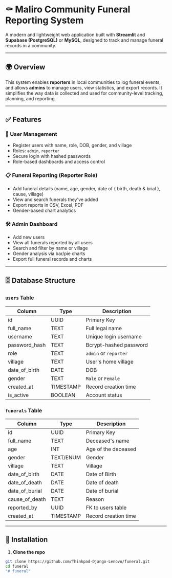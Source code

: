 # ⚰️ Maliro Community Funeral Reporting System

A modern and lightweight web application built with **Streamlit** and **Supabase (PostgreSQL)** or **MySQL**, designed to track and manage funeral records in a community.

---

## 🌍 Overview

This system enables **reporters** in local communities to log funeral events, and allows **admins** to manage users, view statistics, and export records. It simplifies the way data is collected and used for community-level tracking, planning, and reporting.

---

## ✅ Features

### 👤 User Management
- Register users with name, role, DOB, gender, and village
- Roles: `admin`, `reporter`
- Secure login with hashed passwords
- Role-based dashboards and access control

### 📋 Funeral Reporting (Reporter Role)
- Add funeral details (name, age, gender, date of { birth, death & brial }, cause, village)
- View and search funerals they've added
- Export reports in CSV, Excel, PDF
- Gender-based chart analytics

### 🛠 Admin Dashboard
- Add new users
- View all funerals reported by all users
- Search and filter by name or village
- Gender analysis via bar/pie charts
- Export full funeral records and charts

---

## 🗄️ Database Structure

### `users` Table
| Column         | Type        | Description                  |
|----------------|-------------|------------------------------|
| id             | UUID        | Primary Key                  |
| full_name      | TEXT        | Full legal name              |
| username       | TEXT        | Unique login username        |
| password_hash  | TEXT        | Bcrypt-hashed password       |
| role           | TEXT        | `admin` or `reporter`        |
| village        | TEXT        | User's home village          |
| date_of_birth  | DATE        | DOB                          |
| gender         | TEXT        | `Male` or `Female`           |
| created_at     | TIMESTAMP   | Record creation time         |
| is_active      | BOOLEAN     | Account status               |

### `funerals` Table
| Column         | Type        | Description                  |
|----------------|-------------|------------------------------|
| id             | UUID        | Primary Key                  |
| full_name      | TEXT        | Deceased's name              |
| age            | INT         | Age of the deceased          |
| gender         | TEXT/ENUM   | Gender                       |
| village        | TEXT        | Village                      |
| date_of_birth  | DATE        | Date of Birth                |
| date_of_death  | DATE        | Date of death                |
| date_of_burial | DATE        | Date of burial               |
| cause_of_death | TEXT        | Reason                       |
| reported_by    | UUID        | FK to users table            |
| created_at     | TIMESTAMP   | Record creation time         |

---

## 🚀 Installation

1. **Clone the repo**
```bash
git clone https://github.com/Thinkpad-Django-Lenovo/funeral.git
cd funeral
"# funeral" 
